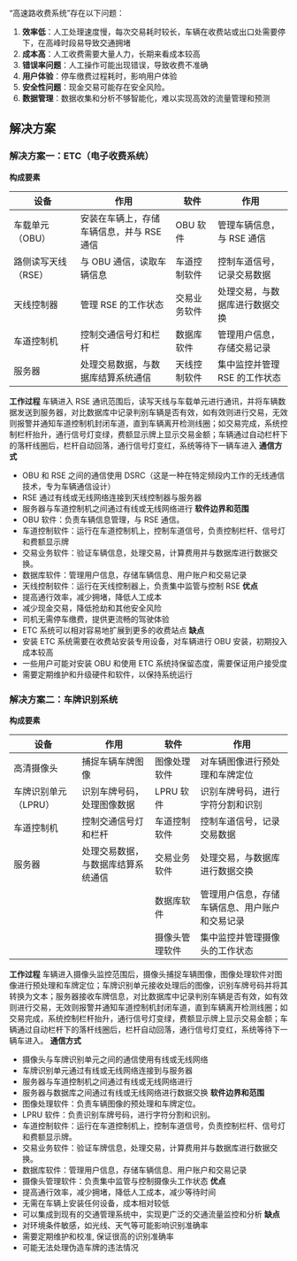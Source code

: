 “高速路收费系统”存在以下问题：
1. **效率低**：人工处理速度慢，每次交易耗时较长，车辆在收费站或出口处需要停下，在高峰时段易导致交通拥堵
2. **成本高**：人工收费需要大量人力，长期来看成本较高
3. **错误率问题**：人工操作可能出现错误，导致收费不准确
4. **用户体验**：停车缴费过程耗时，影响用户体验
5. **安全性问题**：现金交易可能存在安全风险。
6. **数据管理**：数据收集和分析不够智能化，难以实现高效的流量管理和预测
## 解决方案
### 解决方案一：ETC（电子收费系统）
**构成要素**

| 设备          | 作用                     | 软件     | 作用               |
| ----------- | ---------------------- | ------ | ---------------- |
| 车载单元（OBU）   | 安装在车辆上，存储车辆信息，并与 RSE 通信 | OBU 软件  | 管理车辆信息，与 RSE 通信    |
| 路侧读写天线（RSE） | 与 OBU 通信，读取车辆信息          | 车道控制软件 | 控制车道信号，记录交易数据    |
| 天线控制器       | 管理 RSE 的工作状态             | 交易业务软件 | 处理交易，与数据库进行数据交换  |
| 车道控制机       | 控制交通信号灯和栏杆             | 数据库软件  | 管理用户信息，存储交易记录    |
| 服务器         | 处理交易数据，与数据库结算系统通信      | 天线控制软件 | 集中监控并管理 RSE 的工作状态 |

**工作过程**
车辆进入 RSE 通讯范围后，读写天线与车载单元进行通讯，并将车辆数据发送到服务器，对比数据库中记录判别车辆是否有效，如有效则进行交易，无效则报警并通知车道控制机封闭车道，直到车辆离开检测线圈；如交易完成，系统控制栏杆抬升，通行信号灯变绿，费额显示牌上显示交易金额；车辆通过自动栏杆下的落杆线圈后，栏杆自动回落，通行信号灯变红，系统等待下一辆车进入
**通信方式**
- OBU 和 RSE 之间的通信使用 DSRC（这是一种在特定频段内工作的无线通信技术，专为车辆通信设计）
- RSE 通过有线或无线网络连接到天线控制器与服务器
- 服务器与车道控制机之间通过有线或无线网络进行
**软件边界和范围**
- OBU 软件：负责车辆信息管理，与 RSE 通信。
- 车道控制软件：运行在车道控制机上，控制车道信号，负责控制栏杆、信号灯和费额显示牌
- 交易业务软件：验证车辆信息，处理交易，计算费用并与数据库进行数据交换。
- 数据库软件：管理用户信息，存储车辆信息、用户账户和交易记录
- 天线控制软件：运行在天线控制器上，负责集中监管与控制 RSE
**优点**
- 提高通行效率，减少拥堵，降低人工成本
- 减少现金交易，降低抢劫和其他安全风险
- 司机无需停车缴费，提供更流畅的驾驶体验
- ETC 系统可以相对容易地扩展到更多的收费站点
**缺点**
- 安装 ETC 系统需要在收费站安装专用设备，对车辆进行 OBU 安装，初期投入成本较高
- 一些用户可能对安装 OBU 和使用 ETC 系统持保留态度，需要保证用户接受度
- 需要定期维护和升级硬件和软件，以保持系统运行
### 解决方案二：车牌识别系统
**构成要素**

| 设备           | 作用                | 软件      | 作用                      |
| ------------ | ----------------- | ------- | ----------------------- |
| 高清摄像头        | 捕捉车辆车牌图像          | 图像处理软件  | 对车辆图像进行预处理和车牌定位         |
| 车牌识别单元（LPRU） | 识别车牌号码，处理图像数据     | LPRU 软件  | 识别车牌号码，进行字符分割和识别        |
| 车道控制机        | 控制交通信号灯和栏杆        | 车道控制软件  | 控制车道信号，记录交易数据           |
| 服务器          | 处理交易数据，与数据库结算系统通信 | 交易业务软件  | 处理交易，与数据库进行数据交换         |
|              |                   | 数据库软件   | 管理用户信息，存储车辆信息、用户账户和交易记录 |
|              |                   | 摄像头管理软件 | 集中监控并管理摄像头的工作状态       |
**工作过程** 
车辆进入摄像头监控范围后，摄像头捕捉车辆图像，图像处理软件对图像进行预处理和车牌定位；车牌识别单元接收处理后的图像，识别车牌号码并将其转换为文本；服务器接收车牌信息，对比数据库中记录判别车辆是否有效，如有效则进行交易，无效则报警并通知车道控制机封闭车道，直到车辆离开检测线圈；如交易完成，系统控制栏杆抬升，通行信号灯变绿，费额显示牌上显示交易金额；车辆通过自动栏杆下的落杆线圈后，栏杆自动回落，通行信号灯变红，系统等待下一辆车进入。
**通信方式**
- 摄像头与车牌识别单元之间的通信使用有线或无线网络
- 车牌识别单元通过有线或无线网络连接到与服务器
- 服务器与车道控制机之间通过有线或无线网络进行
- 服务器与数据库之间通过有线或无线网络进行数据交换
**软件边界和范围**
- 图像处理软件：负责车辆图像的预处理和车牌定位。
- LPRU 软件：负责识别车牌号码，进行字符分割和识别。
- 车道控制软件：运行在车道控制机上，控制车道信号，负责控制栏杆、信号灯和费额显示牌。
- 交易业务软件：验证车牌信息，处理交易，计算费用并与数据库进行数据交换。
- 数据库软件：管理用户信息，存储车辆信息、用户账户和交易记录
- 摄像头管理软件：负责集中监管与控制摄像头工作状态
**优点**
- 提高通行效率，减少拥堵，降低人工成本，减少等待时间
- 无需在车辆上安装任何设备，成本相对较低
- 可以集成到现有的交通管理系统中，实现更广泛的交通流量监控和分析
**缺点**
- 对环境条件敏感，如光线、天气等可能影响识别准确率
- 需要定期维护和校准, 保证很高的识别准确率
- 可能无法处理伪造车牌的违法情况